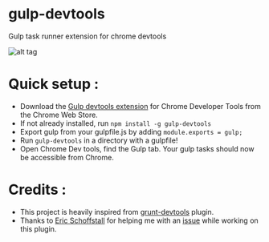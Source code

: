 gulp-devtools
=============

Gulp task runner extension for chrome devtools

![alt tag](https://raw.githubusercontent.com/niki4810/gulp-devtools/gh-pages/gulp-devtools-screenshot.png)

# Quick setup :

- Download the [Gulp devtools extension](https://chrome.google.com/webstore/detail/gulp-devtools/ojpmgjhofceebfifeajnjojpokebkkji) for Chrome Developer Tools from the Chrome Web Store.
- If not already installed, run `npm install -g gulp-devtools`
- Export gulp from your gulpfile.js by adding `module.exports = gulp;`
- Run `gulp-devtools` in a directory with a gulpfile!
- Open Chrome Dev tools, find the Gulp tab. Your gulp tasks should now be accessible from Chrome.


# Credits :

- This project is heavily inspired from [grunt-devtools](https://github.com/vladikoff/grunt-devtools) plugin.
- Thanks to [Eric Schoffstall](https://github.com/Contra) for helping me with an [issue](https://github.com/gulpjs/gulp/issues/438) while working on this plugin.
